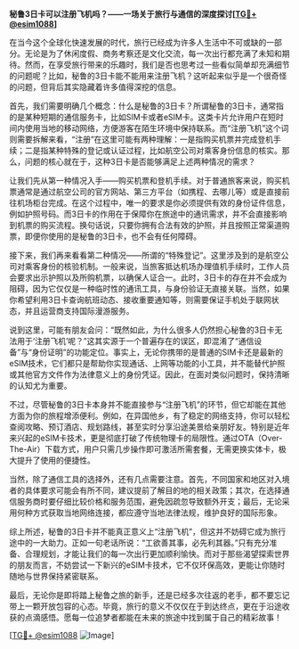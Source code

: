 **秘鲁3日卡可以注册飞机吗？——一场关于旅行与通信的深度探讨[[TG💪+ @esim1088](https://t.me/s/esim1088)]**

在当今这个全球化快速发展的时代，旅行已经成为许多人生活中不可或缺的一部分。无论是为了休闲度假、商务考察还是文化交流，每一次出行都充满了未知和期待。然而，在享受旅行带来的乐趣时，我们是否也思考过一些看似简单却充满细节的问题呢？比如，秘鲁的3日卡能不能用来注册飞机？这听起来似乎是一个很奇怪的问题，但背后其实隐藏着许多值得深挖的信息。

首先，我们需要明确几个概念：什么是秘鲁的3日卡？所谓秘鲁的3日卡，通常指的是某种短期的通信服务卡，比如SIM卡或者eSIM卡。这类卡片允许用户在短时间内使用当地的移动网络，方便游客在陌生环境中保持联系。而“注册飞机”这个词则需要拆解来看，“注册”在这里可能有两种理解：一是指购买机票并完成登机手续；二是指某种特殊的登记或认证过程，比如航空公司对乘客身份信息的核实。那么，问题的核心就在于，这种3日卡是否能够满足上述两种情况的需求？

让我们先从第一种情况入手——购买机票和登机手续。对于普通旅客来说，购买机票通常是通过航空公司的官方网站、第三方平台（如携程、去哪儿等）或是直接前往机场柜台完成。在这个过程中，唯一的要求是你必须提供有效的身份证件信息，例如护照号码。而3日卡的作用在于保障你在旅途中的通讯需求，并不会直接影响到机票的购买流程。换句话说，只要你拥有合法有效的护照，并且按照正常渠道购票，即便你使用的是秘鲁的3日卡，也不会有任何障碍。

接下来，我们再来看看第二种情况——所谓的“特殊登记”。这里涉及到的是航空公司对乘客身份的核验机制。一般来说，当旅客抵达机场办理值机手续时，工作人员会要求出示护照以及所购机票，以确保人证合一。此时，3日卡的存在并不会成为阻碍，因为它仅仅是一种临时性的通讯工具，与身份验证无直接关联。当然，如果你希望利用3日卡查询航班动态、接收重要通知等，则需要保证手机处于联网状态，并且运营商支持国际漫游服务。

说到这里，可能有朋友会问：“既然如此，为什么很多人仍然担心秘鲁的3日卡无法用于‘注册飞机’呢？”这其实源于一个普遍存在的误区，即混淆了“通信设备”与“身份证明”的功能定位。事实上，无论你携带的是普通的SIM卡还是最新的eSIM技术，它们都只是帮助你实现通话、上网等功能的小工具，并不能替代护照或其他官方文件作为法律意义上的身份凭证。因此，在面对类似问题时，保持清晰的认知尤为重要。

不过，尽管秘鲁的3日卡本身并不能直接参与“注册飞机”的环节，但它却能在其他方面为你的旅程增添便利。例如，在异国他乡，有了稳定的网络支持，你可以轻松查阅攻略、预订酒店、规划路线，甚至实时分享沿途美景给亲朋好友。特别是近年来兴起的eSIM卡技术，更是彻底打破了传统物理卡的局限性。通过OTA（Over-The-Air）下载方式，用户只需几步操作即可激活所需套餐，无需更换实体卡，极大提升了使用的便捷性。

当然，除了通信工具的选择外，还有几点需要注意。首先，不同国家和地区对入境者的具体要求可能会有所不同，建议提前了解目的地的相关政策；其次，在选择通信服务商时要仔细比较价格和服务范围，避免因疏忽导致额外开支；最后，无论采用何种方式获取当地网络连接，都应遵守当地法律法规，维护良好的国际形象。

综上所述，秘鲁的3日卡并不能真正意义上“注册飞机”，但这并不妨碍它成为旅行途中的一大助力。正如一句老话所说：“工欲善其事，必先利其器。”只有充分准备、合理规划，才能让我们的每一次出行更加顺利愉快。而对于那些渴望探索世界的朋友而言，不妨尝试一下新兴的eSIM卡技术，它不仅环保高效，更能让你随时随地与世界保持紧密联系。

最后，无论你是即将踏上秘鲁之旅的新手，还是已经多次往返的老手，都不要忘记带上一颗开放包容的心态。毕竟，旅行的意义不仅仅在于到达终点，更在于沿途收获的点滴感悟。愿每一位追梦者都能在未来的旅途中找到属于自己的精彩故事！

[[TG💪+ @esim1088](https://t.me/s/esim1088) ![Image](https://i.postimg.cc/4NQfJmqS/Snipaste-2025-05-13-00-14-12.png)]